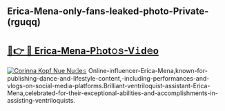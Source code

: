 ## Erica-Mena-only-fans​-leaked-photo​-Private-(rguqq)


# <h2><a href="https://mediaupload.pro?title=Erica-Mena&ref=git">🔗👉 🔴 Erica-Mena-P𝚑ot𝚘𝚜-V𝚒d𝚎o</a></h2>

[![Corinna Kopf Nue Nu𝚍e𝚜](https://i.imgur.com/0qMVB7G.gif)](https://mediaupload.pro?title=Erica-Mena&ref=git)
Online-influencer-Erica-Mena,known-for-publishing-dance-and-lifestyle-content,-including-performances-and-vlogs-on-social-media-platforms.Brilliant-ventriloquist-assistant-Erica-Mena,celebrated-for-their-exceptional-abilities-and-accomplishments-in-assisting-ventriloquists.  